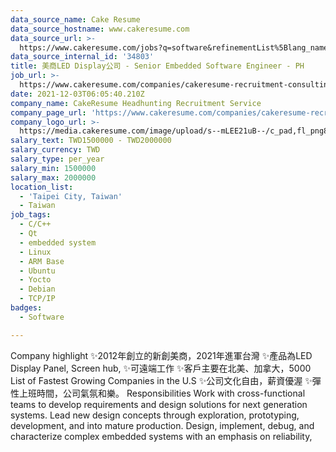 ```yaml
---
data_source_name: Cake Resume
data_source_hostname: www.cakeresume.com
data_source_url: >-
  https://www.cakeresume.com/jobs?q=software&refinementList%5Blang_name%5D%5B0%5D=English&refinementList%5Bsalary_type%5D=per_year&range%5Bsalary_range%5D%5Bmin%5D=1000000&page=2
data_source_internal_id: '34803'
title: 美商LED Display公司 - Senior Embedded Software Engineer - PH
job_url: >-
  https://www.cakeresume.com/companies/cakeresume-recruitment-consulting/jobs/b0cbcb
date: 2021-12-03T06:05:40.210Z
company_name: CakeResume Headhunting Recruitment Service
company_page_url: 'https://www.cakeresume.com/companies/cakeresume-recruitment-consulting'
company_logo_url: >-
  https://media.cakeresume.com/image/upload/s--mLEE21uB--/c_pad,fl_png8,h_200,w_200/v1620881212/vdbipassrdfr8omwzeq6.png
salary_text: TWD1500000 - TWD2000000
salary_currency: TWD
salary_type: per_year
salary_min: 1500000
salary_max: 2000000
location_list:
  - 'Taipei City, Taiwan'
  - Taiwan
job_tags:
  - C/C++
  - Qt
  - embedded system
  - Linux
  - ARM Base
  - Ubuntu
  - Yocto
  - Debian
  - TCP/IP
badges:
  - Software

---
```


Company highlight ✨2012年創立的新創美商，2021年進軍台灣 ✨產品為LED Display Panel, Screen hub, ✨可遠端工作 ✨客戶主要在北美、加拿大，5000 List of Fastest Growing Companies in the U.S ✨公司文化自由，薪資優渥 ✨彈性上班時間，公司氣氛和樂。 Responsibilities Work with cross-functional teams to develop requirements and design solutions for next generation systems. Lead new design concepts through exploration, prototyping, development, and into mature production. Design, implement, debug, and characterize complex embedded systems with an emphasis on reliability,